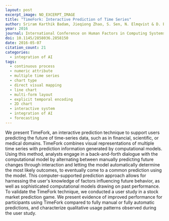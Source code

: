 ```yaml
---
layout: post
excerpt_image: NO_EXCERPT_IMAGE
title: "TimeFork: Interactive Prediction of Time Series"
author: Sriram Karthik Badam, Jieqiong Zhao, S. Sen, N. Elmqvist & D. Ebert
year: 2016
journal: International Conference on Human Factors in Computing Systems
doi: 10.1145/2858036.2858150
date: 2016-05-07
citation_count: 21
categories:
  - integration of AI
tags:
  - continuous process
  - numeric attribute
  - multiple time series
  - chart type
  - direct visual mapping
  - line chart
  - multi-form layout
  - explicit temporal encoding
  - 2D chart
  - interactive system
  - integration of AI
  - forecasting
---
```

We present TimeFork, an interactive prediction technique to support users predicting the future of time-series data, such as in financial, scientific, or medical domains. TimeFork combines visual representations of multiple time series with prediction information generated by computational models. Using this method, analysts engage in a back-and-forth dialogue with the computational model by alternating between manually predicting future changes through interaction and letting the model automatically determine the most likely outcomes, to eventually come to a common prediction using the model. This computer-supported prediction approach allows for harnessing the user's knowledge of factors influencing future behavior, as well as sophisticated computational models drawing on past performance. To validate the TimeFork technique, we conducted a user study in a stock market prediction game. We present evidence of improved performance for participants using TimeFork compared to fully manual or fully automatic predictions, and characterize qualitative usage patterns observed during the user study.
